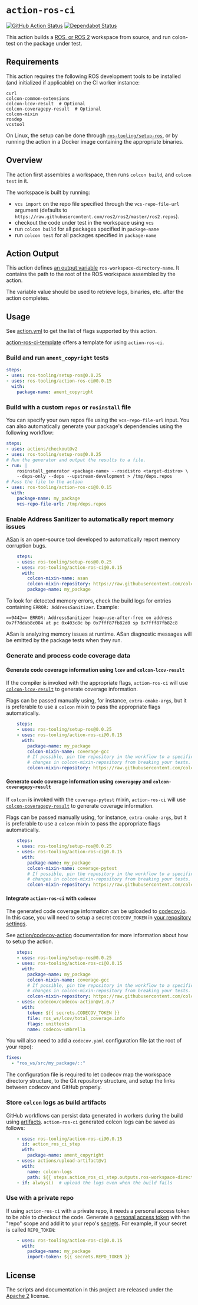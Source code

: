 # `action-ros-ci`

[![GitHub Action Status](https://github.com/ros-tooling/action-ros-ci/workflows/Test%20action-ros-ci/badge.svg)](https://github.com/ros-tooling/action-ros-ci)
[![Dependabot Status](https://api.dependabot.com/badges/status?host=github&repo=ros-tooling/action-ros-ci)](https://dependabot.com)

This action builds a [ROS, or ROS 2](https://index.ros.org/doc/ros/) workspace from source, and run colon-test on the package under test.

## Requirements

This action requires the following ROS development tools to be installed (and initialized if applicable) on the CI worker instance:

```
curl
colcon-common-extensions
colcon-lcov-result  # Optional
colcon-coveragepy-result  # Optional
colcon-mixin
rosdep
vcstool
```

On Linux, the setup can be done through [`ros-tooling/setup-ros`](https://github.com/ros-tooling/setup-ros), or by running the action in a Docker image containing the appropriate binaries.

## Overview

The action first assembles a workspace, then runs `colcon build`, and `colcon test` in it.

The workspace is built by running:
* `vcs import` on the repo file specified through the `vcs-repo-file-url` argument (defaults to `https://raw.githubusercontent.com/ros2/ros2/master/ros2.repos`).
* checkout the code under test in the workspace using `vcs`
* run `colcon build` for all packages specified in `package-name`
* run `colcon test` for all packages specified in `package-name`

## Action Output

This action defines [an output variable](https://help.github.com/en/actions/building-actions/metadata-syntax-for-github-actions#outputs) `ros-workspace-directory-name`.
It contains the path to the root of the ROS workspace assembled by the action.

The variable value should be used to retrieve logs, binaries, etc. after the action completes.

## Usage

See [action.yml](action.yml) to get the list of flags supported by this action.

[action-ros-ci-template](https://github.com/ros-tooling/action-ros-ci-template) offers a template for using `action-ros-ci`.

### Build and run `ament_copyright` tests

```yaml
steps:
- uses: ros-tooling/setup-ros@0.0.25
- uses: ros-tooling/action-ros-ci@0.0.15
  with:
    package-name: ament_copyright
```

### Build with a custom `repos` or `rosinstall` file

You can specify your own repos file using the `vcs-repo-file-url` input.
You can also automatically generate your package's dependencies using the following workflow:

```yaml
steps:
- uses: actions/checkout@v2
- uses: ros-tooling/setup-ros@0.0.25
# Run the generator and output the results to a file.
- run: |
    rosinstall_generator <package-name> --rosdistro <target-distro> \
    --deps-only --deps --upstream-development > /tmp/deps.repos
# Pass the file to the action
- uses: ros-tooling/action-ros-ci@0.0.15
  with:
    package-name: my_package
    vcs-repo-file-url: /tmp/deps.repos
```

### Enable Address Sanitizer to automatically report memory issues

[ASan][AddressSanitizer] is an open-source tool developed to automatically report
memory corruption bugs.

```yaml
    steps:
    - uses: ros-tooling/setup-ros@0.0.25
    - uses: ros-tooling/action-ros-ci@0.0.15
      with:
        colcon-mixin-name: asan
        colcon-mixin-repository: https://raw.githubusercontent.com/colcon/colcon-mixin-repository/3e627e0fa30db85aea05a50e2c61a9832664d236/index.yaml
        package-name: my_package
```

To look for detected memory errors, check the build logs for entries containing `ERROR: AddressSanitizer`. Example:

```
==9442== ERROR: AddressSanitizer heap-use-after-free on address 0x7f7ddab8c084 at pc 0x403c8c bp 0x7fff87fb82d0 sp 0x7fff87fb82c8
```

ASan is analyzing memory issues at runtime. ASan diagnostic messages will be emitted by the package tests when they run.

### Generate and process code coverage data

#### Generate code coverage information using `lcov` and `colcon-lcov-result`

If the compiler is invoked with the appropriate flags, `action-ros-ci` will use
[`colcon-lcov-result`](https://github.com/colcon/colcon-lcov-result) to generate
coverage information.

Flags can be passed manually using, for instance, `extra-cmake-args`, but it is
preferable to use a `colcon` mixin to pass the appropriate flags automatically.

```yaml
    steps:
    - uses: ros-tooling/setup-ros@0.0.25
    - uses: ros-tooling/action-ros-ci@0.0.15
      with:
        package-name: my_package
        colcon-mixin-name: coverage-gcc
        # If possible, pin the repository in the workflow to a specific commit to avoid
        # changes in colcon-mixin-repository from breaking your tests.
        colcon-mixin-repository: https://raw.githubusercontent.com/colcon/colcon-mixin-repository/5c45b95018788deff62202aaa831ad4c20ebe2c6/index.yaml
```

#### Generate code coverage information using `coveragepy` and `colcon-coveragepy-result`

If `colcon` is invoked with the `coverage-pytest` mixin, `action-ros-ci` will use
[`colcon-coveragepy-result`](https://github.com/colcon/colcon-coveragepy-result) to generate
coverage information.

Flags can be passed manually using, for instance, `extra-cmake-args`, but it is
preferable to use a `colcon` mixin to pass the appropriate flags automatically.

```yaml
    steps:
    - uses: ros-tooling/setup-ros@0.0.25
    - uses: ros-tooling/action-ros-ci@0.0.15
      with:
        package-name: my_package
        colcon-mixin-name: coverage-pytest
        # If possible, pin the repository in the workflow to a specific commit to avoid
        # changes in colcon-mixin-repository from breaking your tests.
        colcon-mixin-repository: https://raw.githubusercontent.com/colcon/colcon-mixin-repository/5c45b95018788deff62202aaa831ad4c20ebe2c6/index.yaml
```

#### Integrate `action-ros-ci` with `codecov`

The generated code coverage information can be uploaded to [codecov.io](https://codecov.io/).
In this case, you will need to setup a secret `CODECOV_TOKEN` in [your repository settings][creating-encrypted-secrets].

See [action/codecov-action](https://github.com/codecov/codecov-action) documentation for more information about how to setup the action.

```yaml
    steps:
    - uses: ros-tooling/setup-ros@0.0.25
    - uses: ros-tooling/action-ros-ci@0.0.15
      with:
        package-name: my_package
        colcon-mixin-name: coverage-gcc
        # If possible, pin the repository in the workflow to a specific commit to avoid
        # changes in colcon-mixin-repository from breaking your tests.
        colcon-mixin-repository: https://raw.githubusercontent.com/colcon/colcon-mixin-repository/5c45b95018788deff62202aaa831ad4c20ebe2c6/index.yaml
    - uses: codecov/codecov-action@v1.0.7
      with:
        token: ${{ secrets.CODECOV_TOKEN }}
        file: ros_ws/lcov/total_coverage.info
        flags: unittests
        name: codecov-umbrella
```

You will also need to add a `codecov.yaml` configuration file (at the root of your repo):

```yaml
fixes:
  - "ros_ws/src/my_package/::"
```

The configuration file is required to let codecov map the workspace directory structure, to the Git repository structure, and setup the links between codecov and GitHub properly.

### Store `colcon` logs as build artifacts

GitHub workflows can persist data generated in workers during the build using [artifacts](persisting-workflow-data-using-artifacts). `action-ros-ci` generated colcon logs can be saved as follows:

```yaml
    - uses: ros-tooling/action-ros-ci@0.0.15
      id: action_ros_ci_step
      with:
        package-name: ament_copyright
    - uses: actions/upload-artifact@v1
      with:
        name: colcon-logs
        path: ${{ steps.action_ros_ci_step.outputs.ros-workspace-directory-name }}/log
    - if: always()  # upload the logs even when the build fails
```

### Use with a private repo

If using `action-ros-ci` with a private repo, it needs a personal access token to be able to checkout the code.
Generate a [personal access token](https://github.com/settings/tokens) with the "repo" scope and add it to your repo's [secrets][creating-encrypted-secrets].
For example, if your secret is called `REPO_TOKEN`:

```yaml
    - uses: ros-tooling/action-ros-ci@0.0.15
      with:
        package-name: my_package
        import-token: ${{ secrets.REPO_TOKEN }}
```

## License

The scripts and documentation in this project are released under the [Apache 2](LICENSE) license.

[creating-encrypted-secrets]: https://help.github.com/en/actions/configuring-and-managing-workflows/creating-and-storing-encrypted-secrets#creating-encrypted-secrets
[persisting-workflow-data-using-artifacts]: https://help.github.com/en/actions/configuring-and-managing-workflows/persisting-workflow-data-using-artifacts
[AddressSanitizer]: https://en.wikipedia.org/wiki/AddressSanitizer
